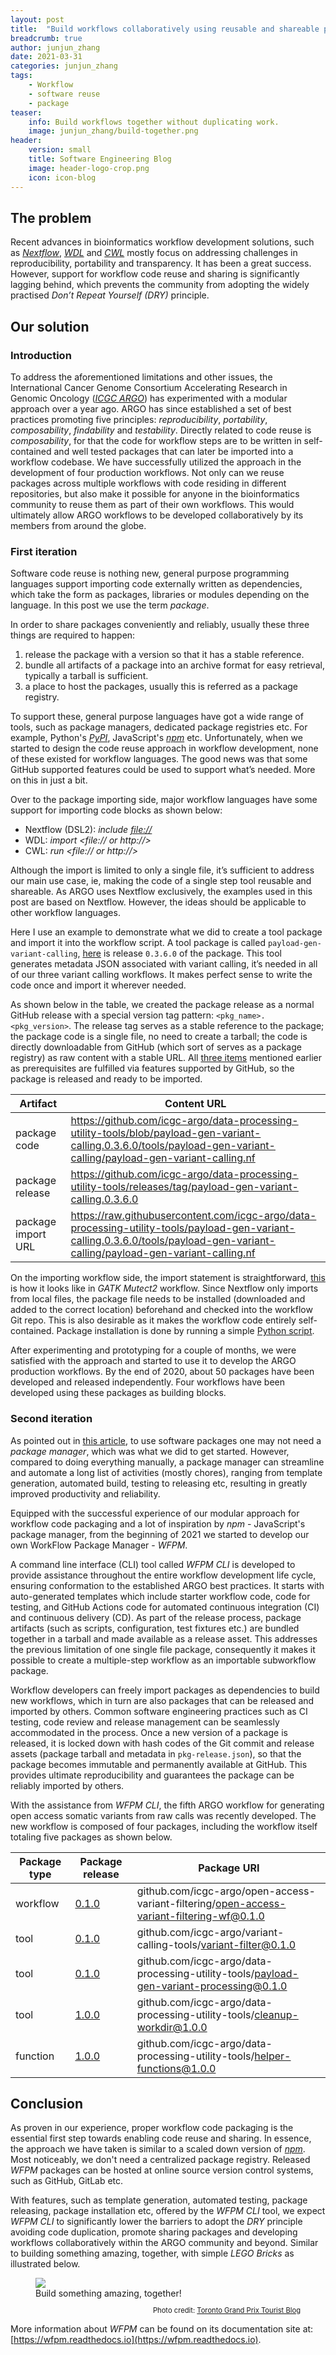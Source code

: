 ```yaml
---
layout: post
title:  "Build workflows collaboratively using reusable and shareable packages"
breadcrumb: true
author: junjun_zhang
date: 2021-03-31
categories: junjun_zhang
tags:
    - Workflow
    - software reuse
    - package
teaser:
    info: Build workflows together without duplicating work.
    image: junjun_zhang/build-together.png
header:
    version: small
    title: Software Engineering Blog
    image: header-logo-crop.png
    icon: icon-blog
---
```


## The problem

Recent advances in bioinformatics workflow development solutions, such as *[Nextflow](https://www.nextflow.io)*,
*[WDL](https://openwdl.org)* and *[CWL](https://www.commonwl.org)* mostly focus on
addressing challenges in reproducibility, portability and transparency. It has been
a great success. However, support for workflow code reuse and sharing is significantly
lagging behind, which prevents the community from adopting the widely practised
*Don’t Repeat Yourself (DRY)* principle.


## Our solution

### Introduction
To address the aforementioned limitations and other issues, the International Cancer Genome Consortium
Accelerating Research in Genomic Oncology (*[ICGC ARGO](https://www.icgc-argo.org)*) has
experimented with a modular approach over a year ago. ARGO has since established a set of
best practices promoting five principles: *reproducibility*, *portability*, *composability*,
*findability* and *testability*. Directly related to code reuse is *composability*,
for that the code for workflow steps are to
be written in self-contained and well tested packages that can later be imported
into a workflow codebase. We have successfully utilized the approach in the development
of four production workflows. Not only can we reuse packages across multiple workflows
with code residing in different repositories, but also make it possible for anyone in the
bioinformatics community to reuse them as part of their own workflows. This would
ultimately allow ARGO workflows to be developed collaboratively by its members from
around the globe.

### First iteration

Software code reuse is nothing new, general purpose programming languages support importing
code externally written as dependencies, which take the form as packages, libraries or
modules depending on the language. In this post we use the term *package*.

<a name="prerequisites"></a>
In order to share packages conveniently and reliably, usually these three things are required
to happen:
1. release the package with a version so that it has a stable reference.
2. bundle all artifacts of a package into an archive format for easy retrieval, typically
   a tarball is sufficient.
3. a place to host the packages, usually this is referred as a package registry.

To support these, general purpose languages have got a wide range of tools, such as package managers,
dedicated package registries etc. For example, Python's *[PyPI](https://pypi.org)*, JavaScript's *[npm](https://www.npmjs.com)* etc.
Unfortunately, when we started to design the code reuse approach in workflow development, none
of these existed for workflow languages. The good news was that some GitHub supported features
could be used to support what’s needed. More on this in just a bit.

Over to the package importing side, major workflow languages have some support for importing
code blocks as shown below:

* Nextflow (DSL2): *include <file://>*
* WDL: *import <file:// or http://>*
* CWL: *run <file:// or http://>*

Although the import is limited to only a single file, it’s sufficient to address our main use case,
ie, making the code of a single step tool reusable and shareable. As ARGO uses Nextflow exclusively,
the examples used in this post are based on Nextflow. However, the ideas should be applicable to
other workflow languages.

Here I use an example to demonstrate what we did to create a tool package and import it into the
workflow script. A tool package is called `payload-gen-variant-calling`, [here](https://github.com/icgc-argo/data-processing-utility-tools/releases/tag/payload-gen-variant-calling.0.3.6.0)
is release `0.3.6.0` of the package. This tool generates metadata JSON associated with variant calling,
it’s needed in all of our three variant calling workflows. It makes perfect sense to write the code
once and import it wherever needed.

As shown below in the table, we created the package release as a normal GitHub release with a special version
tag pattern: `<pkg_name>.<pkg_version>`. The release tag serves as a stable reference to the
package; the package code is a single file, no need to create a tarball; the code is directly
downloadable from GitHub (which sort of serves as a package registry) as raw content with a
stable URL. All [three items](#prerequisites) mentioned earlier as prerequisites are fulfilled
via features supported by GitHub, so the package is
released and ready to be imported.

|  Artifact  |  Content URL  |
|------------|---------------|
|  package code  |  https://github.com/icgc-argo/data-processing-utility-tools/blob/payload-gen-variant-calling.0.3.6.0/tools/payload-gen-variant-calling/payload-gen-variant-calling.nf  |
|  package release  |  https://github.com/icgc-argo/data-processing-utility-tools/releases/tag/payload-gen-variant-calling.0.3.6.0  |
|  package import URL  |  https://raw.githubusercontent.com/icgc-argo/data-processing-utility-tools/payload-gen-variant-calling.0.3.6.0/tools/payload-gen-variant-calling/payload-gen-variant-calling.nf  |


On the importing workflow side, the import statement is straightforward,
[this](https://github.com/icgc-argo/gatk-mutect2-variant-calling/blob/4.1.8.0-2.0/gatk-mutect2-variant-calling/main.nf#L239) is how it looks like in *GATK Mutect2* workflow. Since Nextflow only imports from local
files, the package file needs to be installed (downloaded and added to the correct location) beforehand and checked into the workflow Git repo.
This is also desirable as it makes the workflow code entirely self-contained. Package
installation is done by running a simple
[Python script](https://github.com/icgc-argo/gatk-mutect2-variant-calling/blob/4.1.8.0-2.0/scripts/install-modules.py).

After experimenting and prototyping for a couple of months, we were satisfied with the approach
and started to use it to develop the ARGO production workflows. By the end of 2020, about
50 packages have been developed and released independently. Four workflows have been developed
using these packages as building blocks.

### Second iteration

As pointed out in [this article](https://developer.mozilla.org/en-US/docs/Learn/Tools_and_testing/Understanding_client-side_tools/Package_management#what_exactly_is_a_package_manager),
to use software packages one may not need a *package manager*, which was what we did to get started.
However, compared to doing everything manually, a package manager can streamline and automate a long
list of activities (mostly chores), ranging from template generation, automated build, testing to releasing etc,
resulting in greatly improved productivity and reliability.

Equipped with the successful experience of our modular approach for workflow code packaging and a
lot of inspiration by *npm* - JavaScript's package manager, from the
beginning of 2021 we started to develop our own WorkFlow Package Manager - *WFPM*.

A command line interface (CLI) tool called *WFPM CLI* is developed to provide assistance throughout
the entire workflow development life cycle, ensuring conformation to the established ARGO best
practices. It starts with auto-generated templates which include starter workflow code, code for
testing, and GitHub Actions code for automated continuous integration (CI) and continuous delivery
(CD). As part of the release process, package artifacts (such as scripts, configuration, test fixtures etc.)
are bundled together in a tarball and made available as a release asset. This addresses the
previous limitation of one single file package, consequently it makes it possible to create a multiple-step
workflow as an importable subworkflow package.

Workflow developers can freely import packages as dependencies to build new workflows, which in
turn are also packages that can be released and imported by others. Common software engineering
practices such as CI testing, code review and release management can be seamlessly accommodated in
the process. Once a new version of a package is released, it is locked down with hash codes of the
Git commit and release assets (package tarball and metadata in `pkg-release.json`), so that the
package becomes immutable and permanently available at GitHub. This provides ultimate reproducibility
and guarantees the package can be reliably imported by others.

With the assistance from *WFPM CLI*, the fifth ARGO workflow for generating open access somatic
variants from raw calls was recently developed. The new workflow is composed of four packages,
including the workflow itself totaling five packages as shown below.

| Package type | Package release |  Package URI  |
|--------------|-----------------|---------------|
| workflow     | [0.1.0](https://github.com/icgc-argo/open-access-variant-filtering/releases/tag/open-access-variant-filtering-wf.v0.1.0) | github.com/icgc-argo/open-access-variant-filtering/open-access-variant-filtering-wf@0.1.0 |
| tool         | [0.1.0](https://github.com/icgc-argo/variant-calling-tools/releases/tag/variant-filter.v0.1.0) | github.com/icgc-argo/variant-calling-tools/variant-filter@0.1.0                           |
| tool         | [0.1.0](https://github.com/icgc-argo/data-processing-utility-tools/releases/tag/payload-gen-variant-processing.v0.1.0) | github.com/icgc-argo/data-processing-utility-tools/payload-gen-variant-processing@0.1.0   |
| tool         | [1.0.0](https://github.com/icgc-argo/data-processing-utility-tools/releases/tag/cleanup-workdir.v1.0.0) | github.com/icgc-argo/data-processing-utility-tools/cleanup-workdir@1.0.0                  |
| function     | [1.0.0](https://github.com/icgc-argo/data-processing-utility-tools/releases/tag/helper-functions.v1.0.0) | github.com/icgc-argo/data-processing-utility-tools/helper-functions@1.0.0                 |


## Conclusion

As proven in our experience, proper workflow code packaging is the essential first step towards
enabling code reuse and sharing. In essence, the approach we have taken is similar to
a scaled down version of *[npm](https://docs.npmjs.com/packages-and-modules)*. Most noticeably,
we don't need a centralized package registry. Released *WFPM* packages can be hosted at online
source version control systems, such as GitHub, GitLab etc.

With features, such as template generation, automated testing, package releasing, package
installation etc, offered by the *WFPM CLI* tool, we expect *WFPM CLI* to significantly lower
the barriers to adopt the *DRY* principle avoiding code duplication, promote sharing
packages and developing workflows collaboratively within the ARGO community and beyond. Similar
to building something amazing, together, with simple *LEGO Bricks* as illustrated below.

<figure>
    <img src="{{site.urlimg}}junjun_zhang/build-together.png" />
    <figcaption>Build something amazing, together!
    <p align="right" style="font-size:80%;">Photo credit: <a href="https://www.torontograndprixtourist.com/2018/11/mystery-lego-mural-at-union-station.html" target="_blank">Toronto Grand Prix Tourist Blog</a></p></figcaption>
</figure>


More information about *WFPM* can be found on its documentation site
at: [https://wfpm.readthedocs.io](https://wfpm.readthedocs.io).
